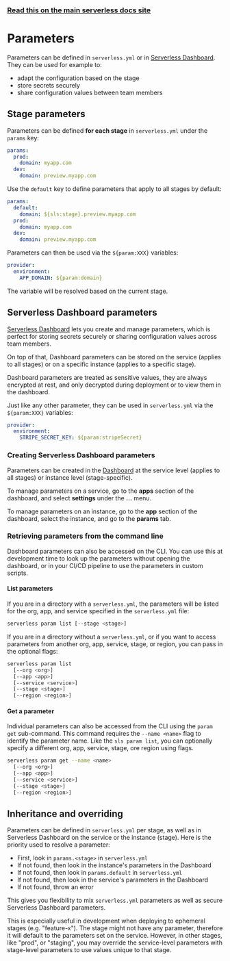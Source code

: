 <!--
title: Serverless Framework - Parameters
menuText: Parameters
menuOrder: 2
layout: Doc
-->

<!-- DOCS-SITE-LINK:START automatically generated  -->

### [Read this on the main serverless docs site](https://www.serverless.com/framework/docs/guides/parameters/)

<!-- DOCS-SITE-LINK:END -->

# Parameters

Parameters can be defined in `serverless.yml` or in [Serverless Dashboard](https://www.serverless.com/secrets). They can be used for example to:

- adapt the configuration based on the stage
- store secrets securely
- share configuration values between team members

## Stage parameters

Parameters can be defined **for each stage** in `serverless.yml` under the `params` key:

```yaml
params:
  prod:
    domain: myapp.com
  dev:
    domain: preview.myapp.com
```

Use the `default` key to define parameters that apply to all stages by default:

```yaml
params:
  default:
    domain: ${sls:stage}.preview.myapp.com
  prod:
    domain: myapp.com
  dev:
    domain: preview.myapp.com
```

Parameters can then be used via the `${param:XXX}` variables:

```yaml
provider:
  environment:
    APP_DOMAIN: ${param:domain}
```

The variable will be resolved based on the current stage.

## Serverless Dashboard parameters

[Serverless Dashboard](https://www.serverless.com/secrets) lets you create and manage parameters, which is perfect for storing secrets securely or sharing configuration values across team members.

On top of that, Dashboard parameters can be stored on the service (applies to all stages) or on a specific instance (applies to a specific stage).

Dashboard parameters are treated as sensitive values, they are always encrypted at rest, and only decrypted during deployment or to view them in the dashboard.

Just like any other parameter, they can be used in `serverless.yml` via the `${param:XXX}` variables:

```yaml
provider:
  environment:
    STRIPE_SECRET_KEY: ${param:stripeSecret}
```

### Creating Serverless Dashboard parameters

Parameters can be created in the [Dashboard](https://app.serverless.com/) at the service level (applies to all stages) or instance level (stage-specific).

To manage parameters on a service, go to the **apps** section of the dashboard, and select **settings** under the **...** menu.

To manage parameters on an instance, go to the **app** section of the dashboard, select the instance, and go to the **params** tab.

### Retrieving parameters from the command line

Dashboard parameters can also be accessed on the CLI. You can use this at development time to look up the parameters without opening the dashboard, or in your CI/CD pipeline to use the parameters in custom scripts.

#### List parameters

If you are in a directory with a `serverless.yml`, the parameters will be listed for the org, app, and service specified in the `serverless.yml` file:

```bash
serverless param list [--stage <stage>]
```

If you are in a directory without a `serverless.yml`, or if you want to access parameters from another org, app, service, stage, or region, you can pass in the optional flags:

```bash
serverless param list
  [--org <org>]
  [--app <app>]
  [--service <service>]
  [--stage <stage>]
  [--region <region>]
```

#### Get a parameter

Individual parameters can also be accessed from the CLI using the `param get` sub-command. This command requires the `--name <name>` flag to identify the parameter name. Like the `sls param list`, you can optionally specify a different org, app, service, stage, ore region using flags.

```bash
serverless param get --name <name>
  [--org <org>]
  [--app <app>]
  [--service <service>]
  [--stage <stage>]
  [--region <region>]
```

## Inheritance and overriding

Parameters can be defined in `serverless.yml` per stage, as well as in Serverless Dashboard on the service or the instance (stage). Here is the priority used to resolve a parameter:

- First, look in `params.<stage>` in `serverless.yml`
- If not found, then look in the instance's parameters in the Dashboard
- If not found, then look in `params.default` in `serverless.yml`
- If not found, then look in the service's parameters in the Dashboard
- If not found, throw an error

This gives you flexibility to mix `serverless.yml` parameters as well as secure Serverless Dashboard parameters.

This is especially useful in development when deploying to ephemeral stages (e.g. "feature-x"). The stage might not have any parameter, therefore it will default to the parameters set on the service. However, in other stages, like "prod", or "staging", you may override the service-level parameters with stage-level parameters to use values unique to that stage.
